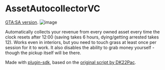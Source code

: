 # AssetAutocollectorVC
[GTA:SA version](https://github.com/SandeMC/AssetAutocollectorSA).
![image](https://github.com/SandeMC/AssetAutocollectorSA/assets/70141395/30e70080-a344-4e1e-91dc-0516c89e0925)

Automatically collects your revenue from every owned asset every time the clock resets after 12:00 (saving takes 6 hours, dying/getting arrested takes 12). Works even in interiors, but you need to touch grass at least once per session for it to work. It also disables the ability to grab money yourself - though the pickup itself will be there. 

Made with [plugin-sdk](https://github.com/DK22Pac/plugin-sdk), based on the [original script by DK22Pac](https://gtaforums.com/topic/882892-asset-autocollector/?do=findComment&comment=1069437800). 